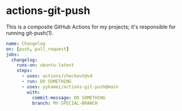 # actions-git-push

This is a composite GitHub Actions for my projects; it's responsible for running git-push(1).

```yaml
name: Changelog
on: [push, pull_request]
jobs:
  changelog:
    runs-on: ubuntu-latest
    steps:
      - uses: actions/checkout@v4
      - run: DO SOMETHING
      - uses: yykamei/actions-git-push@main
        with:
          commit-message: DO SOMETHING
          branch: MY-SPECIAL-BRANCH
```
